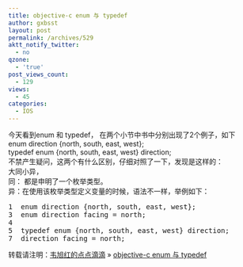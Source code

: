 ```yaml
---
title: objective-c enum 与 typedef
author: gxbsst
layout: post
permalink: /archives/529
aktt_notify_twitter:
  - no
qzone:
  - 'true'
post_views_count:
  - 129
views:
  - 45
categories:
  - IOS
---
```

今天看到enum 和 typedef， 在两个小节中书中分别出现了2个例子，如下  
enum direction {north, south, east, west};  
typedef enum {north, south, east, west} direction;  
不禁产生疑问，这两个有什么区别，仔细对照了一下，发现是这样的：  
大同小异，  
同： 都是申明了一个枚举类型。  
异：在使用该枚举类型定义变量的时候，语法不一样，举例如下： 

<pre lang="c">1  enum direction {north, south, east, west};    
3  enum direction facing = north;  
4 
5  typedef enum {north, south, east, west} direction;     
7  direction facing = north; 
</pre>

转载请注明：[韦旭红的点点滴滴][1] &raquo; [objective-c enum 与 typedef][2]

 [1]: http://www.weixuhong.com
 [2]: http://www.weixuhong.com/archives/529